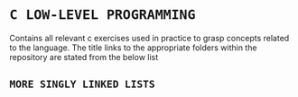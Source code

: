 # `C LOW-LEVEL PROGRAMMING`  
Contains all relevant c exercises used in practice to grasp concepts related to the language. The title links to the appropriate folders within the repository are stated from the below list

## `MORE SINGLY LINKED LISTS`
